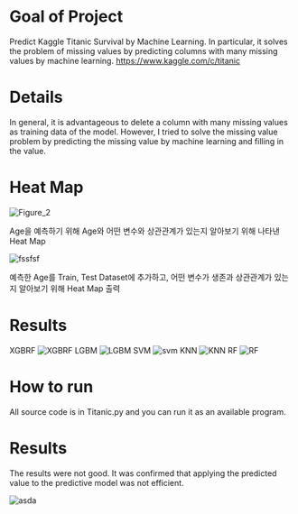 # Goal of Project
Predict Kaggle Titanic Survival by Machine Learning. In particular, it solves the problem of missing values by predicting columns with many missing values by machine learning. https://www.kaggle.com/c/titanic

# Details
In general, it is advantageous to delete a column with many missing values as training data of the model. However, I tried to solve the missing value problem by predicting the missing value by machine learning and filling in the value.

# Heat Map
![Figure_2](https://user-images.githubusercontent.com/59387983/83992613-db1ed280-a98b-11ea-966c-149fa4d6abb9.png)

Age을 예측하기 위해 Age와 어떤 변수와 상관관계가 있는지 알아보기 위해 나타낸 Heat Map

![fssfsf](https://user-images.githubusercontent.com/59387983/83993144-92681900-a98d-11ea-8289-80bdd422bf9a.png)

예측한 Age를 Train, Test Dataset에 추가하고, 어떤 변수가 생존과 상관관계가 있는지 알아보기 위해 Heat Map 출력

# Results
XGBRF
![XGBRF](https://user-images.githubusercontent.com/59387983/83993464-7c0e8d00-a98e-11ea-8930-01983816a0c9.PNG)
LGBM
![LGBM](https://user-images.githubusercontent.com/59387983/83993466-7ca72380-a98e-11ea-8846-2d4da5bd74b7.PNG)
SVM
![svm](https://user-images.githubusercontent.com/59387983/83993470-7ca72380-a98e-11ea-873c-4af332dd5c71.PNG)
KNN
![KNN](https://user-images.githubusercontent.com/59387983/83993471-7d3fba00-a98e-11ea-88f3-2cc978fbba19.PNG)
RF
![RF](https://user-images.githubusercontent.com/59387983/83993472-7dd85080-a98e-11ea-952c-6b429cccff2c.PNG)


# How to run
All source code is in Titanic.py and you can run it as an available program.

# Results
The results were not good. It was confirmed that applying the predicted value to the predictive model was not efficient.

![asda](https://user-images.githubusercontent.com/59387983/83747188-3e161e00-a69b-11ea-9e1d-446b2c123268.PNG)
